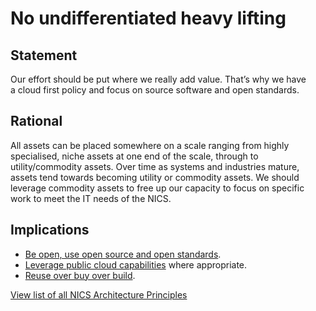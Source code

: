 # No undifferentiated heavy lifting

## Statement
Our effort should be put where we really add value. That’s why we have a cloud first policy and focus on source software and open standards.

## Rational
All assets can be placed somewhere on a scale ranging from highly specialised, niche assets at one end of the scale, through to utility/commodity assets.  Over time as systems and industries mature, assets tend towards becoming utility or commodity assets.  We should leverage commodity assets to free up our capacity to focus on specific work to meet the IT needs of the NICS.

## Implications
- [Be open, use open source and open standards](./be-open-use-open-source-and-open-standards.md).
- [Leverage public cloud capabilities](./leverage-public-cloud-capabilities.md) where appropriate.
- [Reuse over buy over build](./reuse-over-buy-over-build.md).

[View list of all NICS Architecture Principles](../Architecture-Principles.md)